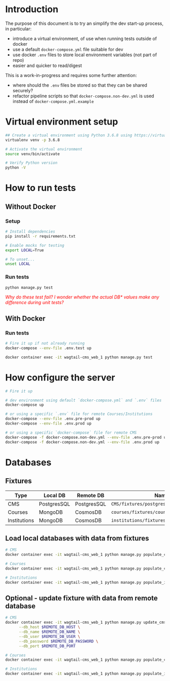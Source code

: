 # Introduction
The purpose of this document is to try an simplify the dev start-up process, in particular:
- introduce a virtual environment, of use when running tests outside of docker
- use a default `docker-compose.yml` file suitable for dev
- use docker `.env` files to store local environment variables (not part of repo)
- easier and quicker to read/digest

This is a work-in-progress and requires some further attention:
- where should the `.env` files be stored so that they can be shared securely?
- refactor pipeline scripts so that `docker-compose.non-dev.yml` is used instead of `docker-compose.yml.example` 

# Virtual environment setup
```bash
## Create a virtual environment using Python 3.6.8 using https://virtualenv.pypa.io
virtualenv venv -p 3.6.8

# Activate the virtual environment 
source venv/bin/activate

# Verify Python version
python -V
```

# How to run tests
## Without Docker
### Setup
```bash
# Install dependencies
pip install -r requirements.txt

# Enable mocks for testing
export LOCAL=True

# To unset...
unset LOCAL
```

### Run tests
```bash
python manage.py test
```

<font color="red"><i>Why do these test fail? I wonder whether the actual DB* values make any difference during unit tests?</i></font>

## With Docker
### Run tests
```bash
# Fire it up if not already running
docker-compose --env-file .env.test up 

docker container exec -it wagtail-cms_web_1 python manage.py test   
```

# How configure the server

```bash
# Fire it up 

# dev environment using default `docker-compose.yml` and `.env` files
docker-compose up 

# or using a specific `.env` file for remote Courses/Institutions
docker-compose --env-file .env.pre-prod up
docker-compose --env-file .env.prod up

# or using a specific `docker-compose` file for remote CMS
docker-compose -f docker-compose.non-dev.yml --env-file .env.pre-prod up
docker-compose -f docker-compose.non-dev.yml --env-file .env.prod up
```

# Databases
## Fixtures
Type         | Local DB    | Remote DB   | Name                                     
---          | ---         | ---         | ---
CMS          | PostgresSQL | PostgresSQL | `CMS/fixtures/postgres.json` 
Courses      | MongoDB     | CosmosDB    | `courses/fixtures/courses.json` 
Institutions | MongoDB     | CosmosDB    | `institutions/fixtures/institutions.json` 

## Load local databases with data from fixtures
```bash
# CMS
docker container exec -it wagtail-cms_web_1 python manage.py populate_cms

# Courses
docker container exec -it wagtail-cms_web_1 python manage.py populate_courses

# Institutions
docker container exec -it wagtail-cms_web_1 python manage.py populate_institutions
```

## Optional - update fixture with data from remote database
```bash
# CMS
docker container exec -it wagtail-cms_web_1 python manage.py update_cms_fixture \
      --db_host $REMOTE_DB_HOST \
      --db_name $REMOTE_DB_NAME \
      --db_user $REMOTE_DB_USER \
      --db_password $REMOTE_DB_PASSWORD \
      --db_port $REMOTE_DB_PORT

# Courses
docker container exec -it wagtail-cms_web_1 python manage.py populate_courses --update

# Institutions
docker container exec -it wagtail-cms_web_1 python manage.py populate_institutions --update
```

